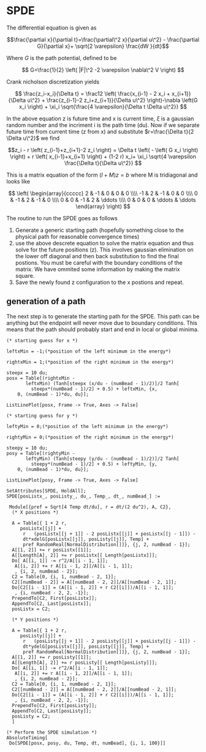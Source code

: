 # SPDE

The differential equation is given as

$$\frac{\partial x}{\partial t}=\frac{\partial\^2 x}{\partial u\^2} - \frac{\partial G}{\partial x}+ \sqrt{2 \varepsilon} \frac{dW }{dt}$$

Where $G$ is the path potential, defined to be

$$ G=\frac{1}{2} \left( |F|\^2 -2 \varepsilon \nabla\^2 V \right) $$

Crank nicholson discretization yields

$$ \frac{z_i-x_i}{\Delta t} = \frac12 \left( \frac{x_{i-1} - 2 x_i + x_{i+1}}{\Delta u\^2} + \frac{z_{i-1}-2 z_i+z_{i+1}}{\Delta u\^2} \right)-\nabla \left(G x_i \right) + \xi_i \sqrt{\frac{4 \varepsilon}{\Delta t \Delta u\^2}} $$

In the above equation z is future time and x is current time, $\xi$ is a gaussian random number and the incriment i is the path time (du). Now if we separate future time from current time (z from x) and substitute $r=\frac{\Delta t}{2 \Delta u\^2}$ we find

$$z_i - r \left( z_{i-1}+z_{i+1}-2 z_i \right) = \Delta t \left( - \left( G x_i \right) \right) + r \left( x_{i-1}+x_{i+1} \right) + (1-2 r) x_i+ \xi_i \sqrt{4 \varepsilon \frac{\Delta t}{\Delta u\^2}} $$

This is a matrix equation of the form $(I+M)z=b$ where M is tridiagonal and looks like

$$
\left( \begin{array}{ccccc}
 2 & -1 & 0 & 0 & 0 \\\\
 -1 & 2 & -1 & 0 & 0 \\\\
 0 & -1 & 2 & -1 & 0 \\\\
 0 & 0 & -1 & 2 & \ddots \\\\
 0 & 0 & 0 & \ddots & \ddots
\end{array} \right) 
$$

The routine to run the SPDE goes as follows 

 1. Generate a generic starting path (hopefully something close to the physical path for reasonable convergence times)
 2. use the above descrete equation to solve the matrix equation and thus solve for the future positions (z). This involves gaussian elimination on the lower off diagonal and then back substitution to find the final postions. You must be careful with the boundary conditions of the matrix. We have ommited some information by making the matrix square.
 3. Save the newly found z configuration to the x postions and repeat.

## generation of a path

The next step is to generate the starting path for the SPDE. This path can be anything but the endpoint will never move due to boundary conditions. This means that the path should probably start and end in local or global minima. 

```
(* starting guess for x *)

leftxMin = -1;(*position of the left minimum in the energy*)

rightxMin = 1;(*position of the right minimum in the energy*)

steepx = 10 du;
posx = Table[(rightxMin - 
       leftxMin) (Tanh[steepx (x/du - (numBead - 1)/2)]/2 Tanh[
         steepx*(numBead - 1)/2] + 0.5) + leftxMin, {x, 
    0, (numBead - 1)*du, du}];

ListLinePlot[posx, Frame -> True, Axes -> False]
```


```
(* starting guess for y *)

leftyMin = 0;(*position of the left minimum in the energy*)

rightyMin = 0;(*position of the right minimum in the energy*)

steepy = 10 du;
posy = Table[(rightyMin - 
       leftyMin) (Tanh[steepy (y/du - (numBead - 1)/2)]/2 Tanh[
         steepy*(numBead - 1)/2] + 0.5) + leftyMin, {y, 
    0, (numBead - 1)*du, du}];

ListLinePlot[posy, Frame -> True, Axes -> False]
```

```
SetAttributes[SPDE, HoldAll];
SPDE[posListx_, posListy_, du_, Temp_, dt_, numBead_] :=
 
 Module[{pref = Sqrt[4 Temp dt/du], r = dt/(2 du^2), A, C2},
  (* X positions *)
  
  A = Table[{ 1 + 2 r, 
     posListx[[j]] + 
      r   (posListx[[j + 1]] - 2 posListx[[j]] + posListx[[j - 1]]) - 
      dt*xdelG[posListx[[j]], posListy[[j]], Temp] + 
      pref RandomReal[NormalDistribution[]]}, {j, 2, numBead - 1}];
  A[[1, 2]] += r posListx[[1]];
  A[[Length[A], 2]] += r posListx[[ Length[posListx]]];
  Do[ A[[i, 1]] -= r^2/A[[i - 1, 1]];
   A[[i, 2]] += r A[[i - 1, 2]]/A[[i - 1, 1]];
   , {i, 2, numBead - 2}];
  C2 = Table[0, {i, 1, numBead - 2, 1}];
  C2[[numBead - 2]] = A[[numBead - 2, 2]]/A[[numBead - 2, 1]];
  Do[C2[[i - 1]] = (A[[i - 1, 2]] + r C2[[i]])/A[[i - 1, 1]];
   , {i, numBead - 2, 2, -1}];
  PrependTo[C2, First[posListx]];
  AppendTo[C2, Last[posListx]];
  posListx = C2;
  
  (* Y positions *)
  
  A = Table[{ 1 + 2 r, 
     posListy[[j]] + 
      r   (posListy[[j + 1]] - 2 posListy[[j]] + posListy[[j - 1]]) - 
      dt*ydelG[posListx[[j]], posListy[[j]], Temp] + 
      pref RandomReal[NormalDistribution[]]}, {j, 2, numBead - 1}];
  A[[1, 2]] += r posListy[[1]];
  A[[Length[A], 2]] += r posListy[[ Length[posListy]]];
  Do[ A[[i, 1]] -= r^2/A[[i - 1, 1]];
   A[[i, 2]] += r A[[i - 1, 2]]/A[[i - 1, 1]];
   , {i, 2, numBead - 2}];
  C2 = Table[0, {i, 1, numBead - 2, 1}];
  C2[[numBead - 2]] = A[[numBead - 2, 2]]/A[[numBead - 2, 1]];
  Do[C2[[i - 1]] = (A[[i - 1, 2]] + r C2[[i]])/A[[i - 1, 1]];
   , {i, numBead - 2, 2, -1}];
  PrependTo[C2, First[posListy]];
  AppendTo[C2, Last[posListy]];
  posListy = C2;
  ]
```

```
(* Perform the SPDE simulation *)
AbsoluteTiming[
 Do[SPDE[posx, posy, du, Temp, dt, numBead], {i, 1, 100}]]
```
